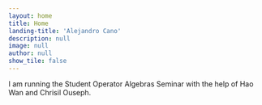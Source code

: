 ```yaml
---
layout: home
title: Home
landing-title: 'Alejandro Cano'
description: null
image: null
author: null
show_tile: false
---
```


I am running the Student Operator Algebras Seminar with the help of Hao Wan and Chrisil Ouseph.
